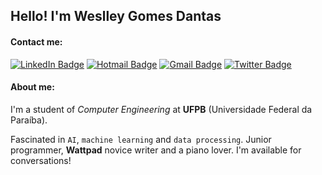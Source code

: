 ## Hello! I'm Weslley Gomes Dantas

#### Contact me:
[![LinkedIn Badge](https://img.shields.io/badge/-LinkedIn-blue?style=flat&logo=LinkedIn&logoColor=white&link=www.linkedin.com/in/wslgs)](www.linkedin.com/in/wslgs)
[![Hotmail Badge](https://img.shields.io/badge/-Hotmail-48AAFF?style=flat&logo=Microsoft&logoColor=0072C6&link=mailto:weslley_45@hotmail.com)](mailto:weslley_45@hotmail.com)
[![Gmail Badge](https://img.shields.io/badge/-Gmail-DB4A39?style=flat&logo=Gmail&logoColor=white&link=mailto:weslley_45@eng.ci.ufpb.br)](mailto:weslley_45@eng.ci.ufpb.br)
[![Twitter Badge](https://img.shields.io/badge/-Twitter-informational?style=flat&logo=Twitter&logoColor=white&link=https://twitter.com/wslgs)](https://twitter.com/wslgs)

#### About me:
I'm a student of *Computer Engineering* at **UFPB** (Universidade Federal da Paraíba).  

Fascinated in ``AI``, ``machine learning`` and ``data processing``. Junior programmer, **Wattpad** novice writer and a piano lover.
I'm available for conversations!
